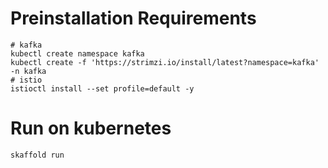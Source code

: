 # Preinstallation Requirements
~~~shell
# kafka
kubectl create namespace kafka
kubectl create -f 'https://strimzi.io/install/latest?namespace=kafka' -n kafka
# istio
istioctl install --set profile=default -y
~~~

# Run on kubernetes
~~~shell
skaffold run
~~~
